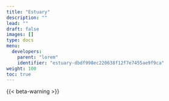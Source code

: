 ```yaml
---
title: "Estuary"
description: ""
lead: ""
draft: false
images: []
type: docs
menu:
  developers:
    parent: "lorem"
    identifier: "estuary-dbdf998ec220638f12f7e7455ae9f9ca"
weight: 100
toc: true
---
```


{{< beta-warning >}}
